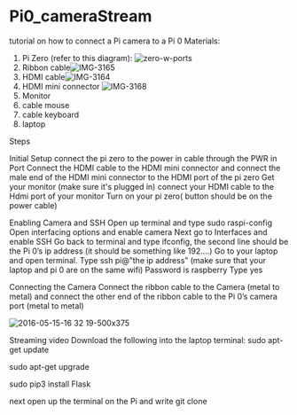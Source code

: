 # Pi0_cameraStream
tutorial on how to connect a Pi camera to a Pi 0
Materials:
1) Pi Zero (refer to this diagram): ![zero-w-ports](https://user-images.githubusercontent.com/64620878/153735453-37cab166-d3c8-494b-bfec-f9d016103335.jpg)
2) Ribbon cable![IMG-3165](https://user-images.githubusercontent.com/64620878/153735462-ede12947-24c7-4985-bd99-b18b787d19c8.jpg)
3) HDMI cable![IMG-3164](https://user-images.githubusercontent.com/64620878/153735470-b7b01379-6aef-411d-a5be-61ad4980fe73.jpg)
4) HDMI mini connector ![IMG-3168](https://user-images.githubusercontent.com/64620878/153735474-d28a93f7-4f6d-468f-91a1-e67d858cc2b0.jpg)
5) Monitor
6) cable mouse
7) cable keyboard
8) laptop

Steps

Initial Setup
connect the pi zero to the power in cable through the PWR in Port
Connect the HDMI cable to the HDMI mini connector and connect the male end of the HDMI mini connector to the HDMI port of the pi zero
Get your monitor (make sure it's plugged in) connect your HDMI cable to the Hdmi port of your monitor 
Turn on your pi zero( button should be on the power cable)

Enabling Camera and SSH
Open up terminal and type sudo raspi-config
Open interfacing options and enable camera
Next go to Interfaces and enable SSH
Go back to terminal and type ifconfig, the second line should be the Pi 0’s ip address (it should be something like 192….)
Go to your laptop and open terminal. Type ssh pi@”the ip address” (make sure that your laptop and pi 0 are on the same wifi)
Password is raspberry
Type yes

Connecting the Camera
Connect the ribbon cable to the Camera (metal to metal) and connect the other end of the ribbon cable to the Pi 0’s camera port (metal to metal)


![2016-05-15-16 32 19-500x375](https://user-images.githubusercontent.com/64620878/153738258-09239336-ec68-4e2c-8e21-a18802943c8c.jpg)


Streaming video
 Download  the following into the laptop terminal:
sudo apt-get update

sudo apt-get upgrade

sudo pip3 install Flask


next open up the terminal on the Pi and write git clone 
	


